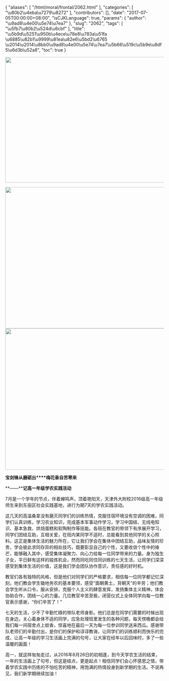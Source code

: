 {
    "aliases": [
        "/html/moral/frontal/2062.html"
    ],
    "categories": [
        "\u80b2\u4eba\u7279\u8272"
    ],
    "contributors": [],
    "date": "2017-07-05T00:00:00+08:00",
    "isCJKLanguage": true,
    "params": {
        "author": "\u9ad8\u4e00\u5e74\u7ea7"
    },
    "slug": "2062",
    "tags": [
        "\u5fb7\u80b2\u524d\u6cbf"
    ],
    "title": "\u5b9d\u5251\u950b\u4ece\u78e8\u783a\u51fa  \u6885\u82b1\u9999\u81ea\u82e6\u5bd2\u6765 \u2014\u2014\u8bb0\u9ad8\u4e00\u5e74\u7ea7\u5b66\u519c\u5b9e\u8df5\u6d3b\u52a8",
    "toc": true
}


<img
    src="https://cdn.tfls.online/mirror/full/c77ddc00f629301fb98faaebd653984bb7e66600.jpg"
    style="display:block;margin-left:auto;margin-right:auto;"
    decoding="async"
    fetchpriority="auto"
    loading="lazy"
    height="400"
    width="600"
/>





<img
    src="https://cdn.tfls.online/mirror/full/a66d8fabca340f737a9d4ad0e0de1e21d7042f5c.jpg"
    style="display:block;margin-left:auto;margin-right:auto;"
    decoding="async"
    fetchpriority="auto"
    loading="lazy"
    height="450"
    width="600"
/>
<img
    src="https://cdn.tfls.online/mirror/full/7648e509250cc0f4993b7449496c9fd3192863de.jpg"
    style="display:block;margin-left:auto;margin-right:auto;"
    decoding="async"
    fetchpriority="auto"
    loading="lazy"
    height="450"
    width="600"
/>




  





**宝剑锋从磨砺出****梅花香自苦寒来**




**——****记高一年级学农实践活动**




7月是一个学年的节点，伴着蝉鸣声，顶着艳阳天，天津外大附校2016级高一年级师生来到东丽区社会实践基地，进行为期7天的学农实践活动。




这几天的高温桑拿没有磨灭同学们的训练热情，克服住宿环境没有空调的困难，同学们认真训练，学习农业知识，完成基本军事动作学习，学习中国结、无线电知识、基本急救、烘焙蛋糕和软陶制作等技能。各班在教官的带领下有序展开学习，同学们团结互助，互相关爱，在班内某同学不适时，总能看到其他同学的关心照料。这正是集体生活的魅力所在，它让我们学会在集体中团结互助，品味友情的珍贵，学会彼此求同存异的相处技巧，既要彰显自己的个性，又要收敛个性中的锋芒，能够融入其中，感受集体凝聚力、向心力给每一位同学带来的力量。身为独生子女，平日鲜有这样的锻炼机会，然而同吃同住同训练的七天生活，让同学们深深感受到集体生活的价值，这是我们学会团队协作意识，责任感的好时机。




教官们各有独特的风格，但是他们对同学们的严格要求，相信每一位同学都记忆深刻，他们教会学生锄地务农的基本要领，感受“面朝黄土，背朝天”的辛劳；他们教会学生听从口令，服从安排，克服个人主义的肆意发挥，发扬集体主义精神，体会协助合作，团结一心的力量。几位教官辛苦至极，闭营仪式上全体同学向每一位教官表示感谢，“你们辛苦了！”




七天的生活，少不了辛勤忙碌的带队老师身影。他们总是在同学们需要的时候出现在身边，关心着身体不适的同学，应急处理班里发生的各种问题，每天傍晚都会给我们每一间宿舍点上蚊香，惊喜地在最后一天为每一位参训同学送来西瓜。感谢带队老师们的辛勤付出，是你们的保护和谆谆教诲，让同学们的训练顺利而快乐的完成，让高一年级的学习生活画上完满的句号，让大家在经年以后回味时，多了一些温暖的画面！




高一，就这样匆匆走过，从2016年8月26日的初相逢，到今天学农生活的结束，一年的生活画上了句号，但这是结点，更是起点！相信同学们会心怀感恩之情，带着学农实践中历练的不怕吃苦的精神，用饱满的热情投身到新学期的生活。不说再见，我们新学期继续加油！




  



